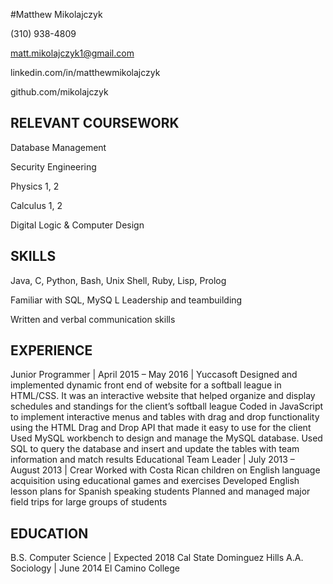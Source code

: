 #Matthew Mikolajczyk

(310) 938-4809

matt.mikolajczyk1@gmail.com

linkedin.com/in/matthewmikolajczyk

github.com/mikolajczyk

## RELEVANT COURSEWORK

Database Management

Security Engineering

Physics 1, 2

Calculus 1, 2

Digital Logic & Computer Design

## SKILLS

Java, C, Python, Bash, Unix Shell, Ruby, Lisp, Prolog

Familiar with SQL, MySQ
L
Leadership and teambuilding

Written and verbal communication skills

## EXPERIENCE
Junior Programmer | April 2015 – May 2016 | Yuccasoft
Designed and implemented dynamic front end of website for a softball league in HTML/CSS. It was an interactive website that helped organize and display schedules and standings for the client’s softball league
Coded in JavaScript to implement interactive menus and tables with drag and drop functionality using the HTML Drag and Drop API that made it easy to use for the client
Used MySQL workbench to design and manage the MySQL database. Used SQL to query the database and insert and update the tables with team information and match results
Educational Team Leader | July 2013 – August 2013 | Crear
Worked with Costa Rican children on English language acquisition using educational games and exercises
Developed English lesson plans for Spanish speaking students
Planned and managed major field trips for large groups of students
 
## EDUCATION
B.S. Computer Science | Expected 2018
Cal State Dominguez Hills
A.A. Sociology | June 2014
El Camino College
